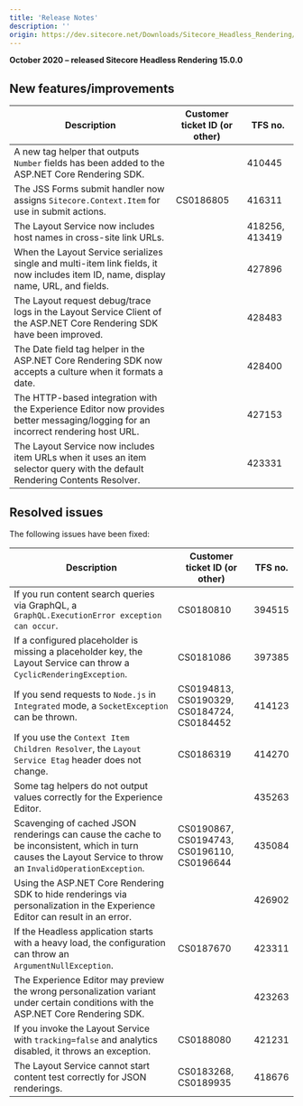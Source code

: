 ```yaml
---
title: 'Release Notes'
description: ''
origin: https://dev.sitecore.net/Downloads/Sitecore_Headless_Rendering/150/Sitecore_Headless_Rendering_1500/Release_Notes
---
```


**October 2020 – released Sitecore Headless Rendering 15.0.0**

## New features/improvements

| Description                                                                                                                               | Customer ticket ID (or other) | TFS no.        |
| ----------------------------------------------------------------------------------------------------------------------------------------- | ----------------------------- | -------------- |
| ​​​​​​​​​A new tag helper that outputs `Number` fields has been added to the ASP.NET Core Rendering SDK.                                  |                               | 410445         |
| ​​​​​​​​​The JSS Forms submit handler now assigns `Sitecore.Context.Item` for use in submit actions.                                      | CS0186805                     | 416311         |
| ​​​​​​​​​The Layout Service now includes host names in cross-site link URLs.                                                              |                               | 418256, 413419 |
| When the Layout Service serializes single and multi-item link fields, it now includes item ID, name, display name, URL, and fields.       |                               | 427896         |
| ​​​​​​​​​The Layout request debug/trace logs in the Layout Service Client of the ASP.NET Core Rendering SDK have been improved.           |                               | 428483         |
| The Date field tag helper in the ASP.NET Core Rendering SDK now accepts a culture when it formats a date.                                 |                               | 428400         |
| The HTTP-based integration with the Experience Editor now provides better messaging/logging for an incorrect rendering host URL.​​​​​​​​​ |                               | 427153         |
| The Layout Service now includes item URLs when it uses an item selector query with the default Rendering Contents Resolver.               |                               | 423331         |

## Resolved issues

The following issues have been fixed:

| Description                                                                                                                                                   | Customer ticket ID (or other)              | TFS no. |
| ------------------------------------------------------------------------------------------------------------------------------------------------------------- | ------------------------------------------ | ------- |
| ​​​​​​​​​If you run content search queries via GraphQL, a `GraphQL.ExecutionError exception can occur`.                                                       | CS0180810                                  | 394515  |
| If a configured placeholder is missing a placeholder key, the Layout Service can throw a `CyclicRenderingException`.                                          | CS0181086                                  | 397385  |
| ​​​​​​​​​If you send requests to `Node.js` in `Integrated` mode, a `SocketException` can be thrown.                                                           | CS0194813, CS0190329, CS0184724, CS0184452 | 414123  |
| If you use the `Context Item Children Resolver`, the `Layout Service Etag` header does not change.                                                            | CS0186319                                  | 414270  |
| ​​​​​​​​​Some tag helpers do not output values correctly for the Experience Editor.                                                                           |                                            | 435263  |
| Scavenging of cached JSON renderings can cause the cache to be inconsistent, which in turn causes the Layout Service to throw an `InvalidOperationException`. | CS0190867, CS0194743, CS0196110, CS0196644 | 435084  |
| ​​​​​​​​​Using the ASP.NET Core Rendering SDK to hide renderings via personalization in the Experience Editor can result in an error.                         |                                            | 426902  |
| If the Headless application starts with a heavy load, the configuration can throw an `ArgumentNullException`.                                                 | CS0187670                                  | 423311  |
| The Experience Editor may preview the wrong personalization variant under certain conditions with the ASP.NET Core Rendering SDK.​​​​​​​​​                    |                                            | 423263  |
| ​​​​​​​​​If you invoke the Layout Service with `tracking=false` and analytics disabled, it throws an exception.                                               | CS0188080                                  | 421231  |
| The Layout Service cannot start content test correctly for JSON renderings.​​​​​​​​​                                                                          | CS0183268, CS0189935                       | 418676  |
